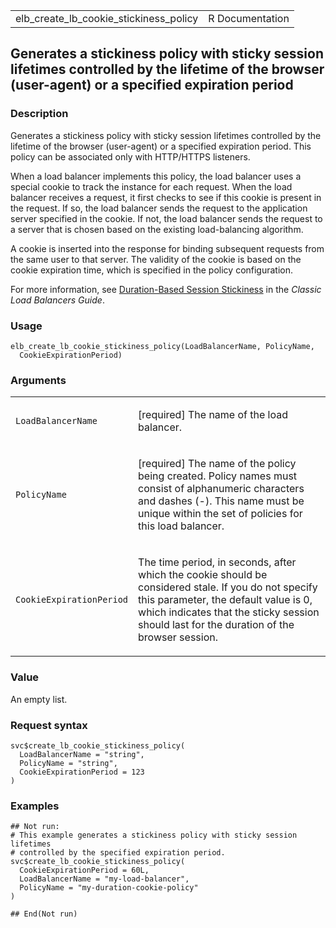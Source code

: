<table style="width: 100%;">
<tbody>
<tr class="odd">
<td>elb_create_lb_cookie_stickiness_policy</td>
<td style="text-align: right;">R Documentation</td>
</tr>
</tbody>
</table>

## Generates a stickiness policy with sticky session lifetimes controlled by the lifetime of the browser (user-agent) or a specified expiration period

### Description

Generates a stickiness policy with sticky session lifetimes controlled
by the lifetime of the browser (user-agent) or a specified expiration
period. This policy can be associated only with HTTP/HTTPS listeners.

When a load balancer implements this policy, the load balancer uses a
special cookie to track the instance for each request. When the load
balancer receives a request, it first checks to see if this cookie is
present in the request. If so, the load balancer sends the request to
the application server specified in the cookie. If not, the load
balancer sends the request to a server that is chosen based on the
existing load-balancing algorithm.

A cookie is inserted into the response for binding subsequent requests
from the same user to that server. The validity of the cookie is based
on the cookie expiration time, which is specified in the policy
configuration.

For more information, see [Duration-Based Session
Stickiness](https://docs.aws.amazon.com/elasticloadbalancing/latest/classic/elb-sticky-sessions.html#enable-sticky-sessions-duration)
in the *Classic Load Balancers Guide*.

### Usage

    elb_create_lb_cookie_stickiness_policy(LoadBalancerName, PolicyName,
      CookieExpirationPeriod)

### Arguments

<table>
<colgroup>
<col style="width: 35%" />
<col style="width: 65%" />
</colgroup>
<tbody>
<tr class="odd">
<td><code
id="elb_create_lb_cookie_stickiness_policy_:_LoadBalancerName">LoadBalancerName</code></td>
<td><p>[required] The name of the load balancer.</p></td>
</tr>
<tr class="even">
<td><code
id="elb_create_lb_cookie_stickiness_policy_:_PolicyName">PolicyName</code></td>
<td><p>[required] The name of the policy being created. Policy names
must consist of alphanumeric characters and dashes (-). This name must
be unique within the set of policies for this load balancer.</p></td>
</tr>
<tr class="odd">
<td><code
id="elb_create_lb_cookie_stickiness_policy_:_CookieExpirationPeriod">CookieExpirationPeriod</code></td>
<td><p>The time period, in seconds, after which the cookie should be
considered stale. If you do not specify this parameter, the default
value is 0, which indicates that the sticky session should last for the
duration of the browser session.</p></td>
</tr>
</tbody>
</table>

### Value

An empty list.

### Request syntax

    svc$create_lb_cookie_stickiness_policy(
      LoadBalancerName = "string",
      PolicyName = "string",
      CookieExpirationPeriod = 123
    )

### Examples

    ## Not run: 
    # This example generates a stickiness policy with sticky session lifetimes
    # controlled by the specified expiration period.
    svc$create_lb_cookie_stickiness_policy(
      CookieExpirationPeriod = 60L,
      LoadBalancerName = "my-load-balancer",
      PolicyName = "my-duration-cookie-policy"
    )

    ## End(Not run)
